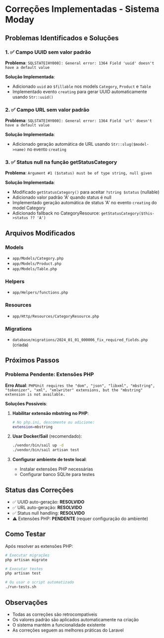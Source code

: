 # Correções Implementadas - Sistema Moday

## Problemas Identificados e Soluções

### 1. ✅ Campo UUID sem valor padrão

**Problema**: `SQLSTATE[HY000]: General error: 1364 Field 'uuid' doesn't have a default value`

**Solução Implementada**:

-   Adicionado `uuid` ao `$fillable` nos models `Category`, `Product` e `Table`
-   Implementado evento `creating` para gerar UUID automaticamente usando `Str::uuid()`

### 2. ✅ Campo URL sem valor padrão

**Problema**: `SQLSTATE[HY000]: General error: 1364 Field 'url' doesn't have a default value`

**Solução Implementada**:

-   Adicionado geração automática de URL usando `Str::slug($model->name)` no evento `creating`

### 3. ✅ Status null na função getStatusCategory

**Problema**: `Argument #1 ($status) must be of type string, null given`

**Solução Implementada**:

-   Modificado `getStatusCategory()` para aceitar `?string $status` (nullable)
-   Adicionado valor padrão 'A' quando status é null
-   Implementado geração automática de status 'A' no evento `creating` do model Category
-   Adicionado fallback no CategoryResource: `getStatusCategory($this->status ?? 'A')`

## Arquivos Modificados

### Models

-   `app/Models/Category.php`
-   `app/Models/Product.php`
-   `app/Models/Table.php`

### Helpers

-   `app/Helpers/functions.php`

### Resources

-   `app/Http/Resources/CategoryResource.php`

### Migrations

-   `database/migrations/2024_01_01_000006_fix_required_fields.php` (criada)

## Próximos Passos

### Problema Pendente: Extensões PHP

**Erro Atual**: `PHPUnit requires the "dom", "json", "libxml", "mbstring", "tokenizer", "xml", "xmlwriter" extensions, but the "mbstring" extension is not available.`

**Soluções Possíveis**:

1. **Habilitar extensão mbstring no PHP**:

    ```bash
    # No php.ini, descomente ou adicione:
    extension=mbstring
    ```

2. **Usar Docker/Sail** (recomendado):

    ```bash
    ./vendor/bin/sail up -d
    ./vendor/bin/sail artisan test
    ```

3. **Configurar ambiente de teste local**:
    - Instalar extensões PHP necessárias
    - Configurar banco SQLite para testes

## Status das Correções

-   ✅ UUID auto-geração: **RESOLVIDO**
-   ✅ URL auto-geração: **RESOLVIDO**
-   ✅ Status null handling: **RESOLVIDO**
-   ⚠️ Extensões PHP: **PENDENTE** (requer configuração do ambiente)

## Como Testar

Após resolver as extensões PHP:

```bash
# Executar migrações
php artisan migrate

# Executar testes
php artisan test

# Ou usar o script automatizado
./run-tests.sh
```

## Observações

-   Todas as correções são retrocompatíveis
-   Os valores padrão são aplicados automaticamente na criação
-   O sistema mantém a funcionalidade existente
-   As correções seguem as melhores práticas do Laravel
